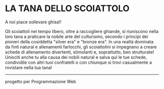 <p><h1>LA TANA DELLO SCOIATTOLO</h1></p>

A noi piace sollevare ghisa!!

Gli scoiattoli nel tempo libero, oltre a raccogliere ghiande, si riuniscono nella loro tana a praticare la nobile arte del culturismo, secondo i principi dei pioneri della cosiddetta "silver era" e "bronze era".
In una realtà dominata da finti natural e allenamenti farlocchi, gli scoiattolini si impegnano a creare schede di allenamento divertenti, stimolanti e, soprattutto, ben strutturate!
Unisciti anche tu alla causa dei nobili natural e salva quì le tue schede, condividile con altri tuoi confratelli o con chiunque si trovi casualmente a rovistare nella tua tana!

-----
progetto per Programmazione Web 